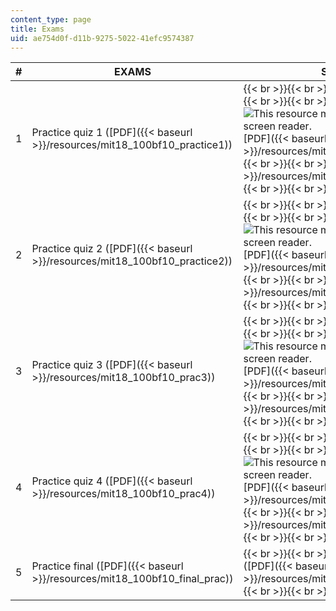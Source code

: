 ```yaml
---
content_type: page
title: Exams
uid: ae754d0f-d11b-9275-5022-41efc9574387
---
```


| # | EXAMS | SOLUTIONS |
| --- | --- | --- |
| 1 | Practice quiz 1 ([PDF]({{< baseurl >}}/resources/mit18_100bf10_practice1)) |  {{< br >}}{{< br >}} Practice quiz 1 solutions {{< br >}}{{< br >}} Handwritten (![This resource may not render correctly in a screen reader.](/images/inacessible.gif)[PDF]({{< baseurl >}}/resources/mit18_100bf10_practice1sol)) {{< br >}}{{< br >}} Typed ([PDF]({{< baseurl >}}/resources/mit18_100bf10_prac1soltyp)) {{< br >}}{{< br >}}  |
| 2 | Practice quiz 2 ([PDF]({{< baseurl >}}/resources/mit18_100bf10_practice2)) |  {{< br >}}{{< br >}} Practice quiz 2 solutions {{< br >}}{{< br >}} Handwritten (![This resource may not render correctly in a screen reader.](/images/inacessible.gif)[PDF]({{< baseurl >}}/resources/mit18_100bf10_practice2sol)) {{< br >}}{{< br >}} Typed ([PDF]({{< baseurl >}}/resources/mit18_100bf10_prac2soltyp)) {{< br >}}{{< br >}}  |
| 3 | Practice quiz 3 ([PDF]({{< baseurl >}}/resources/mit18_100bf10_prac3)) |  {{< br >}}{{< br >}} Practice quiz 3 solutions {{< br >}}{{< br >}} Handwritten (![This resource may not render correctly in a screen reader.](/images/inacessible.gif)[PDF]({{< baseurl >}}/resources/mit18_100bf10_practice3sol)) {{< br >}}{{< br >}} Typed ([PDF]({{< baseurl >}}/resources/mit18_100bf10_prac3soltyp)) {{< br >}}{{< br >}}  |
| 4 | Practice quiz 4 ([PDF]({{< baseurl >}}/resources/mit18_100bf10_prac4)) |  {{< br >}}{{< br >}} Practice quiz 4 solutions {{< br >}}{{< br >}} Handwritten (![This resource may not render correctly in a screen reader.](/images/inacessible.gif)[PDF]({{< baseurl >}}/resources/mit18_100bf10_practice4sol)) {{< br >}}{{< br >}} Typed ([PDF]({{< baseurl >}}/resources/mit18_100bf10_prac4soltyp)) {{< br >}}{{< br >}}  |
| 5 | Practice final ([PDF]({{< baseurl >}}/resources/mit18_100bf10_final_prac)) |  {{< br >}}{{< br >}} Practice final solutions ([PDF]({{< baseurl >}}/resources/mit18_100bf10_fin_prac_sol)) {{< br >}}{{< br >}}